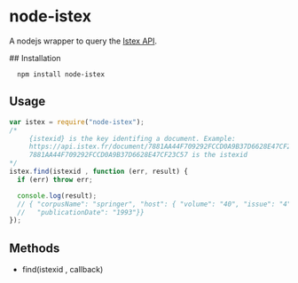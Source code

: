 # node-istex

A nodejs wrapper to query the [Istex API](https://api.istex.fr).

## Installation
```shell
  npm install node-istex
```


## Usage

```javascript
var istex = require("node-istex");
/*
 	 {istexid} is the key identifing a document. Example:
 	 https://api.istex.fr/document/7881AA44F709292FCCD0A9B37D6628E47CF23C57/fulltext/pdf
 	 7881AA44F709292FCCD0A9B37D6628E47CF23C57 is the istexid
*/
istex.find(istexid , function (err, result) {
  if (err) throw err;

  console.log(result);
  // { "corpusName": "springer", "host": { "volume": "40", "issue": "4", "title": "Journal of the ACM",
  //   "publicationDate": "1993"}}
});
```

## Methods

- find(istexid , callback)
